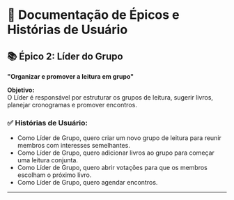 # 📘 Documentação de Épicos e Histórias de Usuário

## 📚 Épico 2: Líder do Grupo  
**"Organizar e promover a leitura em grupo"**

**Objetivo:**  
O Líder é responsável por estruturar os grupos de leitura, sugerir livros, planejar cronogramas e promover encontros.

### ✅ Histórias de Usuário:
- Como Líder de Grupo, quero criar um novo grupo de leitura para reunir membros com interesses semelhantes.
- Como Líder de Grupo, quero adicionar livros ao grupo para começar uma leitura conjunta.
- Como Líder de Grupo, quero abrir votações para que os membros escolham o próximo livro.
- Como Líder de Grupo, quero agendar encontros.

---

